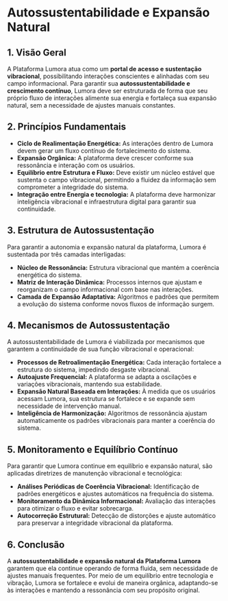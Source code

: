 # **Autossustentabilidade e Expansão Natural**

## **1\. Visão Geral**

A Plataforma Lumora atua como um **portal de acesso e sustentação vibracional**, possibilitando interações conscientes e alinhadas com seu campo informacional. Para garantir sua **autossustentabilidade e crescimento contínuo**, Lumora deve ser estruturada de forma que seu próprio fluxo de interações alimente sua energia e fortaleça sua expansão natural, sem a necessidade de ajustes manuais constantes.

## **2\. Princípios Fundamentais**

* **Ciclo de Realimentação Energética:** As interações dentro de Lumora devem gerar um fluxo contínuo de fortalecimento do sistema.  
* **Expansão Orgânica:** A plataforma deve crescer conforme sua ressonância e interação com os usuários.  
* **Equilíbrio entre Estrutura e Fluxo:** Deve existir um núcleo estável que sustenta o campo vibracional, permitindo a fluidez da informação sem comprometer a integridade do sistema.  
* **Integração entre Energia e tecnologia:** A plataforma deve harmonizar inteligência vibracional e infraestrutura digital para garantir sua continuidade.

## **3\. Estrutura de Autossustentação**

Para garantir a autonomia e expansão natural da plataforma, Lumora é sustentada por três camadas interligadas:

* **Núcleo de Ressonância:** Estrutura vibracional que mantém a coerência energética do sistema.  
* **Matriz de Interação Dinâmica:** Processos internos que ajustam e reorganizam o campo informacional com base nas interações.  
* **Camada de Expansão Adaptativa:** Algoritmos e padrões que permitem a evolução do sistema conforme novos fluxos de informação surgem.

## **4\. Mecanismos de Autossustentação**

A autossustentabilidade de Lumora é viabilizada por mecanismos que garantem a continuidade de sua função vibracional e operacional:

* **Processos de Retroalimentação Energética:** Cada interação fortalece a estrutura do sistema, impedindo desgaste vibracional.  
* **Autoajuste Frequencial:** A plataforma se adapta a oscilações e variações vibracionais, mantendo sua estabilidade.  
* **Expansão Natural Baseada em Interações:** À medida que os usuários acessam Lumora, sua estrutura se fortalece e se expande sem necessidade de intervenção manual.  
* **Inteligência de Harmonização:** Algoritmos de ressonância ajustam automaticamente os padrões vibracionais para manter a coerência do sistema.

## **5\. Monitoramento e Equilíbrio Contínuo**

Para garantir que Lumora continue em equilíbrio e expansão natural, são aplicadas diretrizes de manutenção vibracional e tecnológica:

* **Análises Periódicas de Coerência Vibracional:** Identificação de padrões energéticos e ajustes automáticos na frequência do sistema.  
* **Monitoramento da Dinâmica Informacional:** Avaliação das interações para otimizar o fluxo e evitar sobrecarga.  
* **Autocorreção Estrutural:** Detecção de distorções e ajuste automático para preservar a integridade vibracional da plataforma.

## **6\. Conclusão**

A **autossustentabilidade e expansão natural da Plataforma Lumora** garantem que ela continue operando de forma fluida, sem necessidade de ajustes manuais frequentes. Por meio de um equilíbrio entre tecnologia e vibração, Lumora se fortalece e evolui de maneira orgânica, adaptando-se às interações e mantendo a ressonância com seu propósito original.

